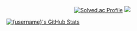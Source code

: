 <div align="center">
  
[![Solved.ac Profile](http://mazassumnida.wtf/api/v2/generate_badge?boj=bae1004ki)](https://solved.ac/bae1004ki/)
  <img src="http://mazandi.herokuapp.com/api?handle=bae1004ki&theme=warm"/>

</div>
  
<a href="https://github.com/baejunghyun36/baejunghyun36">
  <img src="https://github-readme-stats.vercel.app/api?username=baejunghyun36&show_icons=true&line_height=40&count_private=true&hide=contribs" alt="{username}'s GitHub Stats" />
